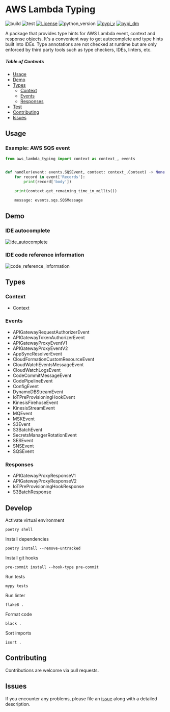 # AWS Lambda Typing

![build](https://github.com/MousaZeidBaker/aws-lambda-typing/workflows/Publish/badge.svg)
![test](https://github.com/MousaZeidBaker/aws-lambda-typing/workflows/Test/badge.svg)
[![License](https://img.shields.io/badge/License-MIT-yellow.svg)](LICENSE)
![python_version](https://img.shields.io/badge/python-%3E=3.6-blue.svg)
[![pypi_v](https://img.shields.io/pypi/v/aws-lambda-typing.svg)](https://pypi.org/project/aws-lambda-typing)
[![pypi_dm](https://img.shields.io/pypi/dm/aws-lambda-typing.svg)](https://pypi.org/project/aws-lambda-typing)

A package that provides type hints for AWS Lambda event, context and response
objects. It's a convenient way to get autocomplete and type hints built into
IDEs. Type annotations are not checked at runtime but are only enforced by third
party tools such as type checkers, IDEs, linters, etc.

##### Table of Contents
- [Usage](#usage)
- [Demo](#demo)
- [Types](#types)
  - [Context](#context)
  - [Events](#events)
  - [Responses](#responses)
- [Test](#test)
- [Contributing](#contributing)
- [Issues](#issues)

## Usage
### Example: AWS SQS event

```python
from aws_lambda_typing import context as context_, events


def handler(event: events.SQSEvent, context: context_.Context) -> None:
    for record in event['Records']:
        print(record['body'])

    print(context.get_remaining_time_in_millis())

    message: events.sqs.SQSMessage

```

## Demo
### IDE autocomplete
![ide_autocomplete](https://raw.githubusercontent.com/MousaZeidBaker/aws-lambda-typing/master/media/ide_autocomplete.gif)

### IDE code reference information
![code_reference_information](https://raw.githubusercontent.com/MousaZeidBaker/aws-lambda-typing/master/media/code_reference_information.gif)

## Types
### Context
- Context

### Events
- APIGatewayRequestAuthorizerEvent
- APIGatewayTokenAuthorizerEvent
- APIGatewayProxyEventV1
- APIGatewayProxyEventV2
- AppSyncResolverEvent
- CloudFormationCustomResourceEvent
- CloudWatchEventsMessageEvent
- CloudWatchLogsEvent
- CodeCommitMessageEvent
- CodePipelineEvent
- ConfigEvent
- DynamoDBStreamEvent
- IoTPreProvisioningHookEvent
- KinesisFirehoseEvent
- KinesisStreamEvent
- MQEvent
- MSKEvent
- S3Event
- S3BatchEvent
- SecretsManagerRotationEvent
- SESEvent
- SNSEvent
- SQSEvent

### Responses
- APIGatewayProxyResponseV1
- APIGatewayProxyResponseV2
- IoTPreProvisioningHookResponse
- S3BatchResponse

## Develop
Activate virtual environment
```shell
poetry shell
```

Install dependencies
```shell
poetry install --remove-untracked
```

Install git hooks
```shell
pre-commit install --hook-type pre-commit
```

Run tests
```shell
mypy tests
```

Run linter
```shell
flake8 .
```

Format code
```shell
black .
```

Sort imports
```shell
isort .
```

## Contributing
Contributions are welcome via pull requests.

## Issues
If you encounter any problems, please file an
[issue](https://github.com/MousaZeidBaker/aws-lambda-typing/issues) along with a
detailed description.
